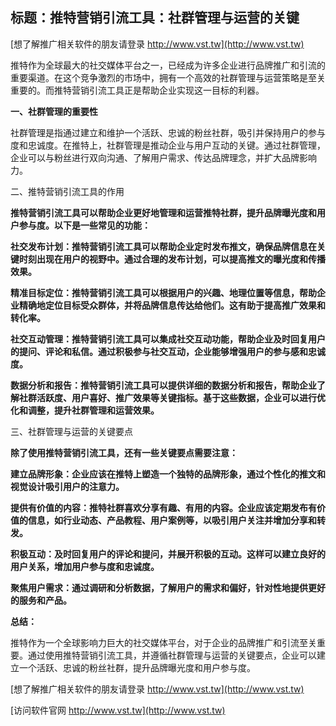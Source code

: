 ## **标题：推特营销引流工具：社群管理与运营的关键**

[想了解推广相关软件的朋友请登录 http://www.vst.tw](http://www.vst.tw)

推特作为全球最大的社交媒体平台之一，已经成为许多企业进行品牌推广和引流的重要渠道。在这个竞争激烈的市场中，拥有一个高效的社群管理与运营策略是至关重要的。而推特营销引流工具正是帮助企业实现这一目标的利器。

**一、社群管理的重要性**

社群管理是指通过建立和维护一个活跃、忠诚的粉丝社群，吸引并保持用户的参与度和忠诚度。在推特上，社群管理是推动企业与用户互动的关键。通过社群管理，企业可以与粉丝进行双向沟通、了解用户需求、传达品牌理念，并扩大品牌影响力。

二、推特营销引流工具的作用

**推特营销引流工具可以帮助企业更好地管理和运营推特社群，提升品牌曝光度和用户参与度。以下是一些常见的功能：**

**社交发布计划：推特营销引流工具可以帮助企业定时发布推文，确保品牌信息在关键时刻出现在用户的视野中。通过合理的发布计划，可以提高推文的曝光度和传播效果。**

**精准目标定位：推特营销引流工具可以根据用户的兴趣、地理位置等信息，帮助企业精确地定位目标受众群体，并将品牌信息传达给他们。这有助于提高推广效果和转化率。**

**社交互动管理：推特营销引流工具可以集成社交互动功能，帮助企业及时回复用户的提问、评论和私信。通过积极参与社交互动，企业能够增强用户的参与感和忠诚度。**

**数据分析和报告：推特营销引流工具可以提供详细的数据分析和报告，帮助企业了解社群活跃度、用户喜好、推广效果等关键指标。基于这些数据，企业可以进行优化和调整，提升社群管理和运营效果。**

三、社群管理与运营的关键要点

**除了使用推特营销引流工具，还有一些关键要点需要注意：**

**建立品牌形象：企业应该在推特上塑造一个独特的品牌形象，通过个性化的推文和视觉设计吸引用户的注意力。**

**提供有价值的内容：推特社群喜欢分享有趣、有用的内容。企业应该定期发布有价值的信息，如行业动态、产品教程、用户案例等，以吸引用户关注并增加分享和转发。**

**积极互动：及时回复用户的评论和提问，并展开积极的互动。这样可以建立良好的用户关系，增加用户参与度和忠诚度。**

**聚焦用户需求：通过调研和分析数据，了解用户的需求和偏好，针对性地提供更好的服务和产品。**

**总结：**

推特作为一个全球影响力巨大的社交媒体平台，对于企业的品牌推广和引流至关重要。通过使用推特营销引流工具，并遵循社群管理与运营的关键要点，企业可以建立一个活跃、忠诚的粉丝社群，提升品牌曝光度和用户参与度。

[想了解推广相关软件的朋友请登录 http://www.vst.tw](http://www.vst.tw)


[访问软件官网 http://www.vst.tw](http://www.vst.tw)
